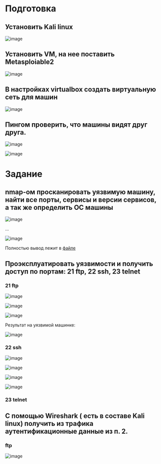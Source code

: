 # Подготовка

## Установить Kali linux

![image](https://github.com/Kcchernikov/information_security/assets/80039707/aaec3217-3394-4951-8c12-a3dd1c65de11)

## Установить VM, на нее поставить Metasploiable2

![image](https://github.com/Kcchernikov/information_security/assets/80039707/9b21ec0e-9995-49ea-9784-b0a1d4821062)

## В настройках virtualbox создать виртуальную сеть для машин

![image](https://github.com/Kcchernikov/information_security/assets/80039707/6010fbb7-fa3e-4d0a-a947-01ea9fae42d6)

## Пингом проверить, что машины видят друг друга.

![image](https://github.com/Kcchernikov/information_security/assets/80039707/78f6b9a7-c6b2-4f77-8a4b-56a79afc2fe9)

![image](https://github.com/Kcchernikov/information_security/assets/80039707/1979e4a9-b079-4345-a618-d8bb72e5e17c)

# Задание

## nmap-ом просканировать уязвимую машину, найти все порты, сервисы и версии сервисов, а так же определить ОС машины

![image](https://github.com/Kcchernikov/information_security/assets/80039707/72dbfd2c-0272-4ab3-946b-c96a24c07375)

...

![image](https://github.com/Kcchernikov/information_security/assets/80039707/8aee2bf7-5c92-4a81-8ecf-5e40961c8634)

Полностью вывод лежит в [файле](https://github.com/Kcchernikov/information_security/blob/main/practise/nmap_result.txt)

## Проэксплуатировать уязвимости и получить доступ по портам: 21 ftp, 22 ssh, 23 telnet

### 21 ftp

![image](https://github.com/Kcchernikov/information_security/assets/80039707/f4705e54-e1b2-4bfb-817d-6b5b973ea1fe)

![image](https://github.com/Kcchernikov/information_security/assets/80039707/d17a5fe7-b14c-4a4d-84ae-c13597084be2)

![image](https://github.com/Kcchernikov/information_security/assets/80039707/de969d82-cbc3-4e6d-9473-33e76e2b0c00)

Результат на уязвимой машинке:

![image](https://github.com/Kcchernikov/information_security/assets/80039707/d8f46be2-60e3-4b20-9ca9-ddd277a6d494)

### 22 ssh

![image](https://github.com/Kcchernikov/information_security/assets/80039707/5865c267-a350-4fa2-ad24-d90c88afbcae)

![image](https://github.com/Kcchernikov/information_security/assets/80039707/de6367a9-8f2d-43a5-badf-bb561146d0bf)

![image](https://github.com/Kcchernikov/information_security/assets/80039707/79390a10-3d99-4c6a-9929-937fb613f6a5)

![image](https://github.com/Kcchernikov/information_security/assets/80039707/c0795fc8-6d5e-47f3-9ce2-00995ecd7b12)

### 23 telnet






## C помощью Wireshark ( есть в составе Kali linux) получить из трафика аутентификационные данные из п. 2.

### ftp

![image](https://github.com/Kcchernikov/information_security/assets/80039707/0966688d-52de-48c0-9d58-7e53cc29be90)

